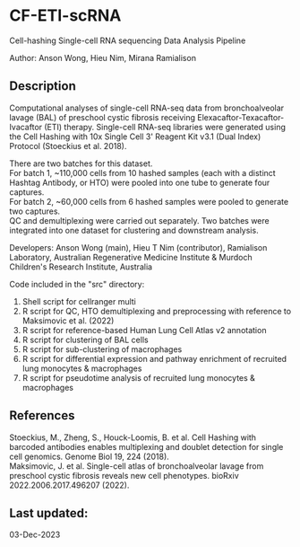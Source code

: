 # CF-ETI-scRNA
Cell-hashing Single-cell RNA sequencing Data Analysis Pipeline

Author: Anson Wong, Hieu Nim, Mirana Ramialison

## Description
Computational analyses of single-cell RNA-seq data from bronchoalveolar lavage (BAL) of preschool cystic fibrosis receiving Elexacaftor-Texacaftor-Ivacaftor (ETI) therapy.
Single-cell RNA-seq libraries were generated using the Cell Hashing with 10x Single Cell 3' Reagent Kit v3.1 (Dual Index) Protocol (Stoeckius et al. 2018).  
  
There are two batches for this dataset.  
For batch 1, ~110,000 cells from 10 hashed samples (each with a distinct Hashtag Antibody, or HTO) were pooled into one tube to generate four captures.  
For batch 2, ~60,000 cells from 6 hashed samples were pooled to generate two captures.  
QC and demultiplexing were carried out separately. Two batches were integrated into one dataset for clustering and downstream analysis.  
  
Developers: Anson Wong (main), Hieu T Nim (contributor), Ramialison Laboratory, Australian Regenerative Medicine Institute & Murdoch Children's Research Institute, Australia  

Code included in the "src" directory:  
1. Shell script for cellranger multi  
2. R script for QC, HTO demultiplexing and preprocessing with reference to Maksimovic et al. (2022)
3. R script for reference-based Human Lung Cell Atlas v2 annotation
4. R script for clustering of BAL cells
5. R script for sub-clustering of macrophages
6. R script for differential expression and pathway enrichment of recruited lung monocytes & macrophages
7. R script for pseudotime analysis of recruited lung monocytes & macrophages  

## References
Stoeckius, M., Zheng, S., Houck-Loomis, B. et al. Cell Hashing with barcoded antibodies enables multiplexing and doublet detection for single cell genomics. Genome Biol 19, 224 (2018).  
Maksimovic, J. et al. Single-cell atlas of bronchoalveolar lavage from preschool cystic fibrosis reveals new cell phenotypes. bioRxiv 2022.2006.2017.496207 (2022).

## Last updated:
03-Dec-2023
